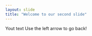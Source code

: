 ```yaml
---
layout: slide
title: "Welcome to our second slide"
---
```

Yout text
Use the left arrow to go back!
